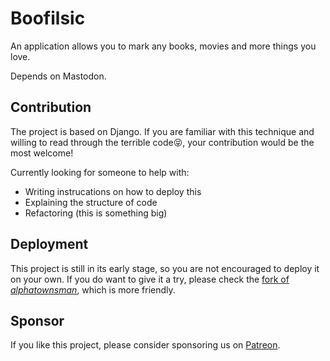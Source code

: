 # Boofilsic
An application allows you to mark any books, movies and more things you love. 

Depends on Mastodon.

## Contribution
The project is based on Django. If you are familiar with this technique and willing to read through the terrible code😝, your contribution would be the most welcome!

Currently looking for someone to help with:
- Writing instrucations on how to deploy this
- Explaining the structure of code
- Refactoring (this is something big)

## Deployment
This project is still in its early stage, so you are not encouraged to deploy it on your own. If you do want to give it a try, please check the [fork of *alphatownsman*](https://github.com/alphatownsman/boofilsic), which is more friendly.

## Sponsor
If you like this project, please consider sponsoring us on [Patreon](https://patreon.com/tertius).
